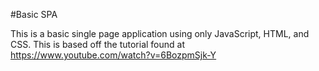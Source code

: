 #Basic SPA

This is a basic single page application using only JavaScript, HTML, and CSS.
This is based off the tutorial found at https://www.youtube.com/watch?v=6BozpmSjk-Y
